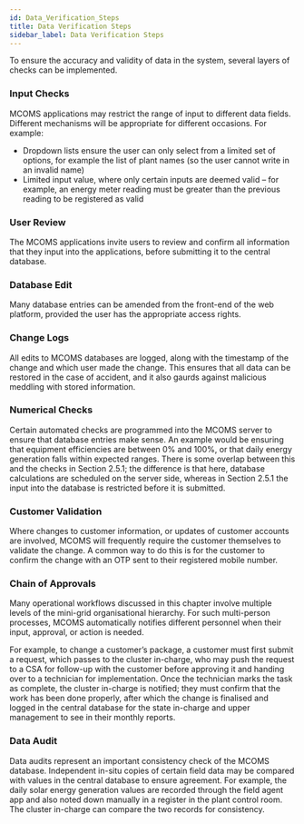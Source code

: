 ```yaml
---
id: Data_Verification_Steps
title: Data Verification Steps
sidebar_label: Data Verification Steps
---
```


To ensure the accuracy and validity of data in the system, several layers of checks can be implemented.

### Input Checks
MCOMS applications may restrict the range of input to different data fields. Different mechanisms will be appropriate for different occasions. For example:

* Dropdown lists ensure the user can only select from a limited set of options, for example the list of plant names (so the user cannot write in an invalid name)
* Limited input value, where only certain inputs are deemed valid – for example, an energy meter reading must be greater than the previous reading to be registered as valid

### User Review
The MCOMS applications invite users to review and confirm all information that they input into the applications, before submitting it to the central database.

### Database Edit
Many database entries can be amended from the front-end of the web platform, provided the user has the appropriate access rights.

### Change Logs
All edits to MCOMS databases are logged, along with the timestamp of the change and which user made the change. This ensures that all data can be restored in the case of accident, and it also gaurds against malicious meddling with stored information.

### Numerical Checks
Certain automated checks are programmed into the MCOMS server to ensure that database entries make sense. An example would be ensuring that equipment efficiencies are between 0% and 100%, or that daily energy generation falls within expected ranges. There is some overlap between this and the checks in Section 2.5.1; the difference is that here, database calculations are scheduled on the server side, whereas in Section 2.5.1 the input into the database is restricted before it is submitted.

### Customer Validation
Where changes to customer information, or updates of customer accounts are involved, MCOMS will frequently require the customer themselves to validate the change. A common way to do this is for the customer to confirm the change with an OTP sent to their registered mobile number.

### Chain of Approvals
Many operational workflows discussed in this chapter involve multiple levels of the mini-grid organisational hierarchy. For such multi-person processes, MCOMS automatically notifies different personnel when their input, approval, or action is needed.

For example, to change a customer’s package, a customer must first submit a request, which passes to the cluster in-charge, who may push the request to a CSA for follow-up with the customer before approving it and handing over to a technician for implementation. Once the technician marks the task as complete, the cluster in-charge is notified; they must confirm that the work has been done properly, after which the change is finalised and logged in the central database for the state in-charge and upper management to see in their monthly reports.


### Data Audit
Data audits represent an important consistency check of the MCOMS database. Independent in-situ copies of certain field data may be compared with values in the central database to ensure agreement. For example, the daily solar energy generation values are recorded through the field agent app and also noted down manually in a register in the plant control room. The cluster in-charge can compare the two records for consistency. 